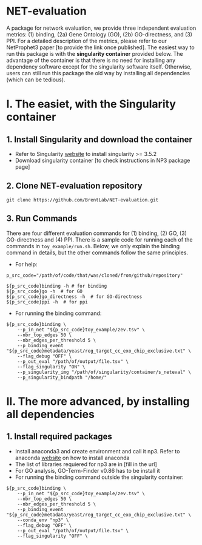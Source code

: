 # NET-evaluation
A package for network evaluation, we provide three independent evaluation metrics: (1) binding, (2a) Gene Ontology (GO), (2b) GO-directness, and (3) PPI. For a detailed description of the metrics, please refer to our NetProphet3 paper [to provide the link once published]. The easiest way to run this package is with the **singularity container** provided below. The advantage of the container is that there is no need for installing any dependency software except for the singularity software itself. Otherwise, users can still run this package the old way by installing all dependencies (which can be tedious).  

# I. The easiet, with the Singularity container
## 1. Install Singularity and download the container
- Refer to Singularity [website](https://singularity.lbl.gov/install-linux) to install singularity >= 3.5.2
- Download singularity container [to check instructions in NP3 package page]

## 2. Clone NET-evaluation repository
`git clone https://github.com/BrentLab/NET-evaluation.git`

## 3. Run Commands
There are four different evaluation commands for (1) binding, (2) GO, (3) GO-directness and (4) PPI. There is a sample code for running each of the commands in `toy_example/run.sh`. Below, we only explain the binding command in details, but the other commands follow the same principles. 

- For help:

`p_src_code="/path/of/code/that/was/cloned/from/github/repository"`

```
${p_src_code}binding -h # for binding
${p_src_code}go -h  # for GO
${p_src_code}go_directness -h  # for GO-directness
${p_src_code}ppi -h  # for ppi
```

- For running the binding command:

```
${p_src_code}binding \
    --p_in_net "${p_src_code}toy_example/zev.tsv" \
    --nbr_top_edges 50 \
    --nbr_edges_per_threshold 5 \
    --p_binding_event "${p_src_code}metadata/yeast/reg_target_cc_exo_chip_exclusive.txt" \
    --flag_debug "OFF" \
    --p_out_eval "/path/of/output/file.tsv" \
    --flag_singularity "ON" \
    --p_singularity_img "/path/of/singularity/container/s_neteval" \
    --p_singularity_bindpath "/home/"
```
# II. The more advanced, by installing all dependencies
## 1. Install required packages
- Install anaconda3 and create environment and call it np3. Refer to anaconda [website](https://docs.anaconda.com/anaconda/install/) on how to install anaconda
- The list of libraries requiered for np3 are in [fill in the url]
- For GO analysis, GO-Term-Finder v0.86 has to be install it 
- For running the binding command outside the singularity container:

```
${p_src_code}binding \
    --p_in_net "${p_src_code}toy_example/zev.tsv" \
    --nbr_top_edges 50 \
    --nbr_edges_per_threshold 5 \
    --p_binding_event "${p_src_code}metadata/yeast/reg_target_cc_exo_chip_exclusive.txt" \
    --conda_env "np3" \
    --flag_debug "OFF" \
    --p_out_eval "/path/of/output/file.tsv" \
    --flag_singularity "OFF" \
